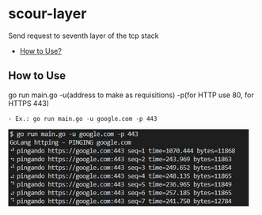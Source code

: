 # scour-layer
Send request to seventh layer of the tcp stack

- [How to Use?](#How-to-use)

## How to Use

go run main.go -u(address to make as requisitions) -p(for HTTP use 80, for HTTPS 443)

    - Ex.: go run main.go -u google.com -p 443

![exemplo1](images/exemplo1.png)